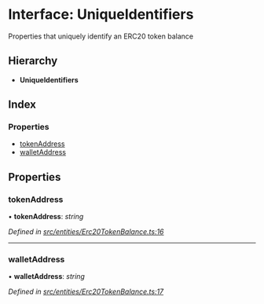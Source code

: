 # Interface: UniqueIdentifiers

Properties that uniquely identify an ERC20 token balance

## Hierarchy

* **UniqueIdentifiers**

## Index

### Properties

* [tokenAddress](entities.uniqueidentifiers-7.md#tokenaddress)
* [walletAddress](entities.uniqueidentifiers-7.md#walletaddress)

## Properties

###  tokenAddress

• **tokenAddress**: *string*

*Defined in [src/entities/Erc20TokenBalance.ts:16](https://github.com/PolymathNetwork/polymath-sdk/blob/ce52226/src/entities/Erc20TokenBalance.ts#L16)*

___

###  walletAddress

• **walletAddress**: *string*

*Defined in [src/entities/Erc20TokenBalance.ts:17](https://github.com/PolymathNetwork/polymath-sdk/blob/ce52226/src/entities/Erc20TokenBalance.ts#L17)*
